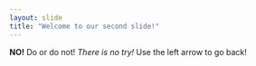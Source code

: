 ```yaml
---
layout: slide
title: "Welcome to our second slide!"
---
```

**NO!** Do or do not! *There is no try!*
Use the left arrow to go back!
